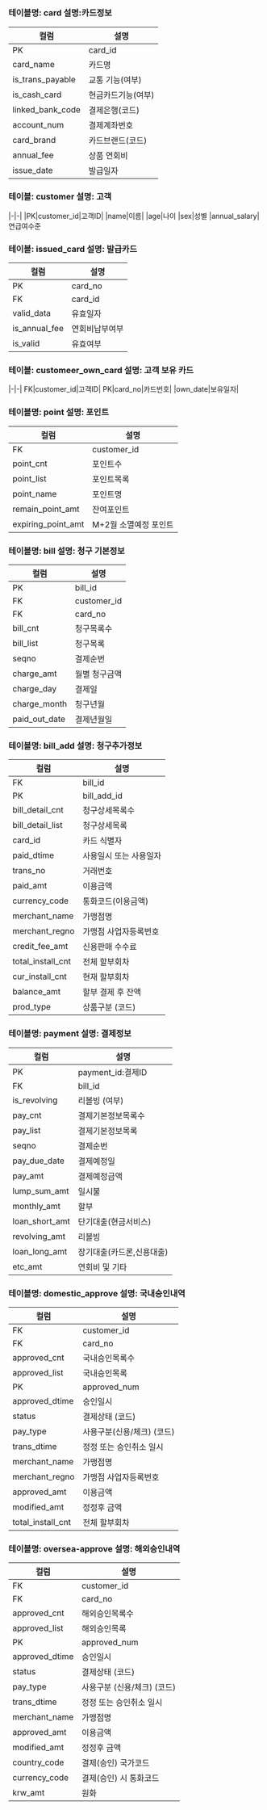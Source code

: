 #
### 테이블명: card 설명:카드정보 
|컬럼|설명|
|-|-|
PK|card_id|카드ID|
|card_name|카드명|
|is_trans_payable|	교통 기능(여부)|
|is_cash_card|	현금카드기능(여부)|
|linked_bank_code|	결제은행(코드)|
|account_num|	결제계좌번호|
|card_brand|	카드브랜드(코드)|
|annual_fee|	상품 연회비|
|issue_date|	발급일자

### 테이블: customer 설명: 고객

|-|-|
|PK|customer_id|고객ID|
|name|이름|
|age|나이
|sex|성별
|annual_salary|연급여수준

### 테이블: issued_card 설명: 발급카드
|컬럼|설명|
|-|-|
PK|card_no|카드번호|
FK|card_id|카드명|
|valid_data|유효일자|
|is_annual_fee|연회비납부여부
|is_valid|유효여부

### 테이블: customeer_own_card 설명: 고객 보유 카드

|-|-|
FK|customer_id|고객ID|
PK|card_no|카드번호|
|own_date|보유일자|

### 테이블명: point 설명: 포인트 
|컬럼|설명|
|-|-|
FK|customer_id|고객ID|
|point_cnt|포인트수|
|point_list|포인트목록|
|point_name|포인트명|
|remain_point_amt|잔여포인트|
|expiring_point_amt|M+2월 소멸예정 포인트|

### 테이블명: bill 설명: 청구 기본정보 
|컬럼|설명|
|-|-|
PK|bill_id|청구ID|
FK|customer_id|고객ID|
FK|card_no|카드번호|
|bill_cnt|청구목록수|
|bill_list|청구목록|
|seqno|결제순번|
|charge_amt|월별 청구금액|
|charge_day|결제일|
|charge_month|청구년월|
|paid_out_date|결제년월일|

### 테이블명: bill_add 설명: 청구추가정보 
|컬럼|설명|
|-|-|
FK|bill_id|청구ID|
PK|bill_add_id|청구추가ID|
|bill_detail_cnt|청구상세목록수|
|bill_detail_list|청구상세목록|
|card_id|카드 식별자|
|paid_dtime|사용일시 또는 사용일자|
|trans_no|거래번호|
|paid_amt|이용금액|
|currency_code|통화코드(이용금액)|
|merchant_name|가맹점명|
|merchant_regno|가맹점 사업자등록번호|
|credit_fee_amt|신용판매 수수료|
|total_install_cnt|전체 할부회차|
|cur_install_cnt|현재 할부회차|
|balance_amt|할부 결제 후 잔액|
|prod_type|상품구분 (코드)|

### 테이블명: payment 설명: 결제정보 
|컬럼|설명|
|-|-|
PK|payment_id:결제ID|
FK|bill_id|청구ID|
|is_revolving|리볼빙 (여부)|
|pay_cnt|결제기본정보목록수|
|pay_list|결제기본정보목록|
|seqno|결제순번|
|pay_due_date|결제예정일|
|pay_amt|결제예정금액|
|lump_sum_amt|일시불|
|monthly_amt|할부|
|loan_short_amt|단기대출(현금서비스)|
|revolving_amt|리볼빙|
|loan_long_amt|장기대출(카드론,신용대출)|
|etc_amt|연회비 및 기타|

### 테이블명: domestic_approve 설명: 국내승인내역 
|컬럼|설명|
|-|-|
FK|customer_id|고객ID|
FK|card_no|카드번호|
|approved_cnt|국내승인목록수|
|approved_list|국내승인목록|
PK|approved_num|승인번호|
|approved_dtime|승인일시|
|status|결제상태 (코드)|
|pay_type|사용구분(신용/체크) (코드)|
|trans_dtime|정정 또는 승인취소 일시|
|merchant_name|가맹점명|
|merchant_regno|가맹점 사업자등록번호|
|approved_amt|이용금액|
|modified_amt|정정후 금액|
|total_install_cnt|전체 할부회차|

### 테이블명: oversea-approve 설명: 해외승인내역 
|컬럼|설명|
|-|-|
FK|customer_id|고객ID|
FK|card_no|카드번호|
|approved_cnt|해외승인목록수|
|approved_list|해외승인목록|
PK|approved_num|승인번호|
|approved_dtime|승인일시|
|status|결제상태 (코드)|
|pay_type|사용구분 (신용/체크) (코드)|
|trans_dtime|정정 또는 승인취소 일시|
|merchant_name|가맹점명|
|approved_amt|이용금액|
|modified_amt|정정후 금액|
|country_code|결제(승인) 국가코드|
|currency_code|결제(승인) 시 통화코드|
|krw_amt|원화|
